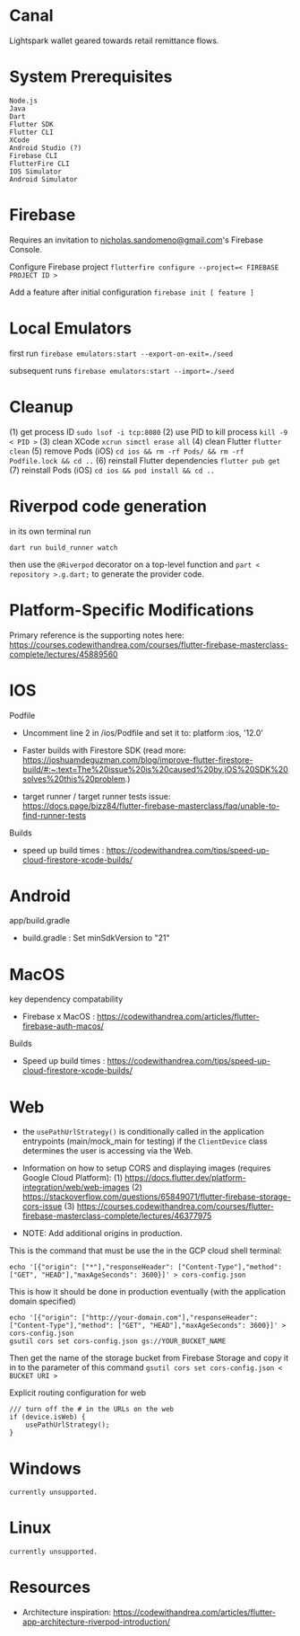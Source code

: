 # Canal
Lightspark wallet geared towards retail remittance flows.

# System Prerequisites
```
Node.js
Java
Dart
Flutter SDK
Flutter CLI
XCode 
Android Studio (?)
Firebase CLI
FlutterFire CLI
IOS Simulator
Android Simulator
```
# Firebase 
Requires an invitation to nicholas.sandomeno@gmail.com's Firebase Console.

Configure Firebase project 
`flutterfire configure --project=< FIREBASE PROJECT ID >`

Add a feature after initial configuration
`firebase init [ feature ]`

# Local Emulators

first run
`firebase emulators:start --export-on-exit=./seed`

subsequent runs
`firebase emulators:start --import=./seed`

# Cleanup
(1) get process ID `sudo lsof -i tcp:8080`
(2) use PID to kill process `kill -9 < PID >`
(3) clean XCode `xcrun simctl erase all`
(4) clean Flutter `flutter clean`
(5) remove Pods (iOS) `cd ios && rm -rf Pods/ && rm -rf Podfile.lock && cd ..`
(6) reinstall Flutter dependencies `flutter pub get`
(7) reinstall Pods (iOS) `cd ios && pod install && cd ..`

# Riverpod code generation
in its own terminal run

`dart run build_runner watch`

then use the `@Riverpod` decorator on a top-level function and `part < repository >.g.dart;` to generate the provider code.

# Platform-Specific Modifications
Primary reference is the supporting notes here: https://courses.codewithandrea.com/courses/flutter-firebase-masterclass-complete/lectures/45889560

# IOS

Podfile

- Uncomment line 2 in /ios/Podfile and set it to: platform :ios, '12.0'

- Faster builds with Firestore SDK (read more: https://joshuamdeguzman.com/blog/improve-flutter-firestore-build/#:~:text=The%20issue%20is%20caused%20by,iOS%20SDK%20solves%20this%20problem.)

- target runner / target runner tests issue: https://docs.page/bizz84/flutter-firebase-masterclass/faq/unable-to-find-runner-tests

Builds
- speed up build times : https://codewithandrea.com/tips/speed-up-cloud-firestore-xcode-builds/

# Android

app/build.gradle

- build.gradle : Set minSdkVersion to "21"

# MacOS

key dependency compatability

- Firebase x MacOS : https://codewithandrea.com/articles/flutter-firebase-auth-macos/

Builds

- Speed up build times : https://codewithandrea.com/tips/speed-up-cloud-firestore-xcode-builds/

# Web

- the `usePathUrlStrategy()` is conditionally called in the application entrypoints (main/mock_main for testing) if the `ClientDevice` class determines the user is accessing via the Web.

- Information on how to setup CORS and displaying images (requires Google Cloud Platform):
(1) https://docs.flutter.dev/platform-integration/web/web-images
(2) https://stackoverflow.com/questions/65849071/flutter-firebase-storage-cors-issue
(3) https://courses.codewithandrea.com/courses/flutter-firebase-masterclass-complete/lectures/46377975

- NOTE: Add additional origins in production.

This is the command that must be use the in the GCP cloud shell terminal:

`echo '[{"origin": ["*"],"responseHeader": ["Content-Type"],"method": ["GET", "HEAD"],"maxAgeSeconds": 3600}]' > cors-config.json`

This is how it should be done in production eventually (with the application domain specified)

```
echo '[{"origin": ["http://your-domain.com"],"responseHeader": ["Content-Type"],"method": ["GET", "HEAD"],"maxAgeSeconds": 3600}]' > cors-config.json
gsutil cors set cors-config.json gs://YOUR_BUCKET_NAME

```

Then get the name of the storage bucket from Firebase Storage and copy it in to the parameter
of this command
`gsutil cors set cors-config.json < BUCKET URI >`

Explicit routing configuration for web
```
/// turn off the # in the URLs on the web
if (device.isWeb) {
    usePathUrlStrategy();
}
```

# Windows
`currently unsupported.`

# Linux 
`currently unsupported.`

# Resources
- Architecture inspiration: https://codewithandrea.com/articles/flutter-app-architecture-riverpod-introduction/
